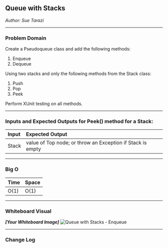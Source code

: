 ## Queue with Stacks
*Author: Sue Tarazi*

---

### Problem Domain

Create a Pseudoqueue class and add the following methods:
1. Enqueue 
1. Dequeue

Using two stacks and only the following methods from the Stack class:
1. Push
1. Pop
1. Peek

Perform XUnit testing on all methods.

---

### Inputs and Expected Outputs for Peek() method for a Stack:

| Input | Expected Output |
| :----------- | :----------- |
| Stack | value of Top node; or throw an Exception if Stack is empty |
 

---

### Big O


| Time | Space |
| :----------- | :----------- |
| O(1) | O(1) |


---


### Whiteboard Visual
***[Your Whiteboard Image]***
![Queue with Stacks - Enqueue](https://i.imgur.com/IUUcY65.jpg)


---

### Change Log
